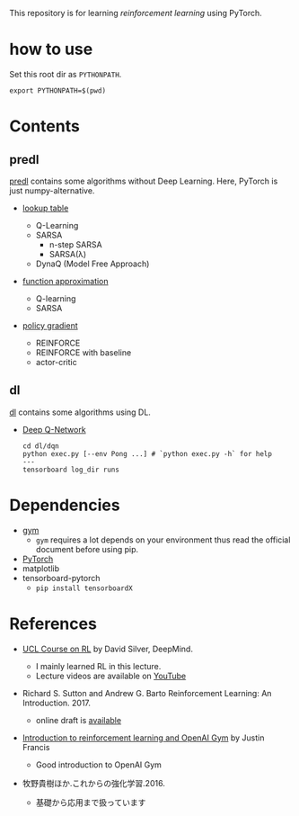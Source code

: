 This repository is for learning *reinforcement learning* using PyTorch.
# how to use

Set this root dir as `PYTHONPATH`.

```
export PYTHONPATH=$(pwd)
```

# Contents
## predl

[predl](./predl) contains some algorithms without Deep Learning. Here, PyTorch is just numpy-alternative.
* [lookup table](./predl/table)
    + Q-Learning
    + SARSA
        - n-step SARSA
        - SARSA(λ)
    + DynaQ (Model Free Approach)

* [function approximation](./predl/function_approximation)
    + Q-learning
    + SARSA
* [policy gradient](./predl/policy_gradient)
    + REINFORCE
    + REINFORCE with baseline
    + actor-critic

## dl

[dl](./dl) contains some algorithms using DL.
* [Deep Q-Network](./dl/dqn)
    ```
    cd dl/dqn
    python exec.py [--env Pong ...] # `python exec.py -h` for help
    ---
    tensorboard log_dir runs
    ```

# Dependencies

* [gym](https://gym.openai.com/)
    + `gym` requires a lot depends on your environment thus read the official document before using pip.
* [PyTorch](http://pytorch.org/)
* matplotlib
* tensorboard-pytorch
    + `pip install tensorboardX`


# References

+ [UCL Course on RL](http://www0.cs.ucl.ac.uk/staff/d.silver/web/Teaching.html) by David Silver, DeepMind.
    * I mainly learned RL in this lecture.
    * Lecture videos are available on [YouTube](https://www.youtube.com/watch?v=2pWv7GOvuf0)

+ Richard S. Sutton and Andrew G. Barto Reinforcement Learning: An Introduction. 2017.
    * online draft is [available](http://incompleteideas.net/sutton/book/the-book-2nd.html)

+ [Introduction to reinforcement learning and OpenAI Gym](https://www.oreilly.com/learning/introduction-to-reinforcement-learning-and-openai-gym) by Justin Francis
    * Good introduction to OpenAI Gym

+ 牧野貴樹ほか.これからの強化学習.2016.
    * 基礎から応用まで扱っています
